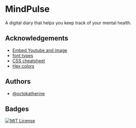 
# MindPulse

A digital diary that helps you keep track of your mental health.

## Acknowledgements

 - [Embed Youtube and image](https://chatgpt.com/c/673e0ede-1430-8002-bd3a-858cec1d8af6)
 - [font types](https://www.fontfabric.com/fonts/?srsltid=AfmBOorJmq2JUWlMteptxvIVBwxxCt0V8OLWuMMDANvdVycvSgXC46c9)
 - [CSS cheatsheet](https://www.geeksforgeeks.org/css-cheat-sheet-a-basic-guide-to-css/?ref=shm)
 - [Hex colors](https://g.co/kgs/f88CFeU)


## Authors

- [@octokatherine](https://github.com/Tondani30)


## Badges


[![MIT License](https://img.shields.io/badge/License-MIT-green.svg)](https://choosealicense.com/licenses/mit/)
